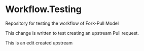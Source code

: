 # Workflow.Testing
Repository for testing the workflow of Fork-Pull Model

This change is written to test creating an upstream Pull request.

This is an edit created upstream
